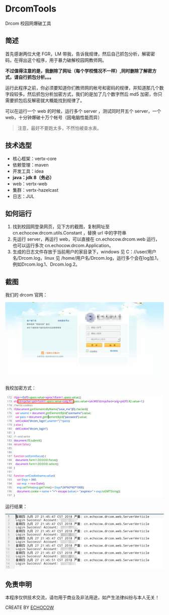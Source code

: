 # DrcomTools

Drcom 校园网爆破工具

## 简述

首先感谢两位大佬 FGR，LM 带我，告诉我规律，然后自己抓包分析，解密密码，在得出这个程序，用于暴力破解校园网教师网。

__不过值得注意的是，我删除了网址（每个学校情况不一样）,同时删除了解密方式，请自行抓包分析。。。__

运行此程序之前，你必须要知道你们教师网的帐号和密码的规律，并知道那几个数字段较多。然后抓包分析加密方式，我们的是加了几个数字然后 md5 加密，你只需要抓包后反解密就大概能找到规律了。

可以在运行一个 web 的时候，运行多个 server ，测试同时开五个 server，一个 web，十分钟爆破十万个帐号（因电脑性能而异）

> 注意，最好不要跑太多，不然怕被查水表。

## 技术选型

- 核心框架：vertx-core
- 依赖管理：maven
- 开发工具：idea
- **java：jdk 8（务必）** 
- web：vertx-web
- 集群：vertx-hazelcast
- 日志：JUL

## 如何运行

1. 找到校园网登录网页，见下方的截图，复制网址至 cn.echocow.drcom.utils.Constant ，替换 url 中的字符串
2. 先运行 server，再运行 web，可以直接在 cn.echocow.drcom.web 运行，也可以运行多次 cn.echocow.drcom.Application。
3. 生成的日志文件存放于当前用户的家目录下，windows 见 C：//user/用户名/Drcom.log，linux 见 /home/用户名/Drcom.log，运行多个会在log加.1，例如Drcom.log.1、Drcom.log.2。

## 截图

我们的 drcom 官网：

![加密方式](doc/01.png)

我校加密方式：

![drcom](doc/02.png)

运行结果：

![运行结果](doc/03.png)



## 免责申明

本程序仅供技术交流，请勿用于商业及非法用途，如产生法律纠纷与本人无关！


CREATE BY [ECHOCOW](https://echocow.cn)